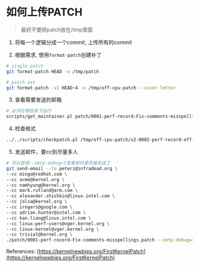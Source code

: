 # 如何上传PATCH

> 最好不要把patch放在/tmp里面

1. 将每一个逻辑分成一个commit, 上传所有的commit

2. 根据需求, 使用`format-patch`创建补丁

```bash
# single patch
git format-patch HEAD -o /tmp/patch

# patch set
git format-patch -v2 HEAD~4 -o /tmp/off-cpu-patch --cover-letter
```

3. 查看需要发送的邮箱

```bash
# 必须在根目录下运行
scripts/get_maintainer.pl patch/0001-perf-record-Fix-comments-misspellings.patch
```

4. 检查格式

```bash
../../scripts/checkpatch.pl /tmp/off-cpu-patch/v2-0002-perf-record-off-cpu-Parse-off-cpu-event-change-co.patch
```

5. 发送邮件，要cc到尽量多人

```bash
# 可以使用--smtp-debug=1查看邮件是否被发送了
git send-email --to peterz@infradead.org \
--cc mingo@redhat.com \
--cc acme@kernel.org \
--cc namhyung@kernel.org \
--cc mark.rutland@arm.com \
--cc alexander.shishkin@linux.intel.com \
--cc jolsa@kernel.org \
--cc irogers@google.com \
--cc adrian.hunter@intel.com \
--cc kan.liang@linux.intel.com \
--cc linux-perf-users@vger.kernel.org \
--cc linux-kernel@vger.kernel.org \
--cc trivial@kernel.org \
./patch/0001-perf-record-Fix-comments-misspellings.patch --smtp-debug=1
```

References: [https://kernelnewbies.org/FirstKernelPatch](https://kernelnewbies.org/FirstKernelPatch)
